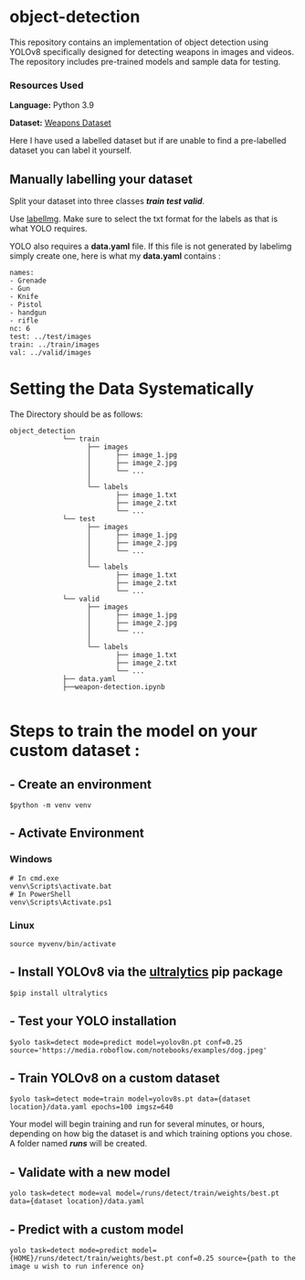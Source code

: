 # object-detection
This repository contains an implementation of object detection using YOLOv8 specifically designed for detecting weapons in images and videos. The repository includes pre-trained models and sample data for testing.

### Resources Used
**Language:** Python 3.9

**Dataset:** [Weapons Dataset]([url](https://universe.roboflow.com/fend-tech/weapon-detection-dinou))

Here I have used a labelled dataset but if are unable to find a pre-labelled dataset you can label it yourself.

## Manually labelling your dataset
Split your dataset into three classes ***train test valid***.

Use [labelImg]([url](https://github.com/heartexlabs/labelImg)).
Make sure to select the txt format for the labels as that is what YOLO requires.

YOLO also requires a **data.yaml** file. If this file is not generated by labelimg simply create one, here is what my **data.yaml** contains :

```
names:
- Grenade
- Gun
- Knife
- Pistol
- handgun
- rifle
nc: 6
test: ../test/images
train: ../train/images
val: ../valid/images
```

# Setting the Data Systematically
The Directory should be as follows:
```
object_detection
             └── train
                   ├── images
                   │      ├── image_1.jpg
                   │      ├── image_2.jpg
                   │      └── ...
                   │
                   └── labels
                          ├── image_1.txt
                          ├── image_2.txt
                          └── ...
             └── test
                   ├── images
                   │      ├── image_1.jpg
                   │      ├── image_2.jpg
                   │      └── ...
                   │
                   └── labels
                          ├── image_1.txt
                          ├── image_2.txt
                          └── ...
             └── valid
                   ├── images
                   │      ├── image_1.jpg
                   │      ├── image_2.jpg
                   │      └── ...
                   │
                   └── labels
                          ├── image_1.txt
                          ├── image_2.txt
                          └── ...
             ├── data.yaml
             ├──weapon-detection.ipynb
                
```

# Steps to train the model on your custom dataset :
## - Create an environment
```
$python -m venv venv
```
## - Activate Environment
### Windows 
```
# In cmd.exe
venv\Scripts\activate.bat
# In PowerShell
venv\Scripts\Activate.ps1
```

### Linux
```
source myvenv/bin/activate
```

## - Install YOLOv8 via the [ultralytics]([url](https://github.com/ultralytics/ultralytics)) pip package
```
$pip install ultralytics
```
## - Test your YOLO installation
```
$yolo task=detect mode=predict model=yolov8n.pt conf=0.25 source='https://media.roboflow.com/notebooks/examples/dog.jpeg'
```

## - Train YOLOv8 on a custom dataset
```
$yolo task=detect mode=train model=yolov8s.pt data={dataset location}/data.yaml epochs=100 imgsz=640
```
Your model will begin training and run for several minutes, or hours, depending on how big the dataset is and which training options you chose.
A folder named ***runs*** will be created.

## - Validate with a new model
```
yolo task=detect mode=val model=/runs/detect/train/weights/best.pt data={dataset location}/data.yaml
```

## - Predict with a custom model
```
yolo task=detect mode=predict model={HOME}/runs/detect/train/weights/best.pt conf=0.25 source={path to the image u wish to run inference on}
```











